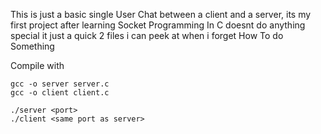 This is just a basic single User Chat between a client and a server, its my first project after learning Socket Programming In C
doesnt do anything special it just a quick 2 files i can peek at when i forget How To do Something

Compile with

    gcc -o server server.c
    gcc -o client client.c

    ./server <port>
    ./client <same port as server>

